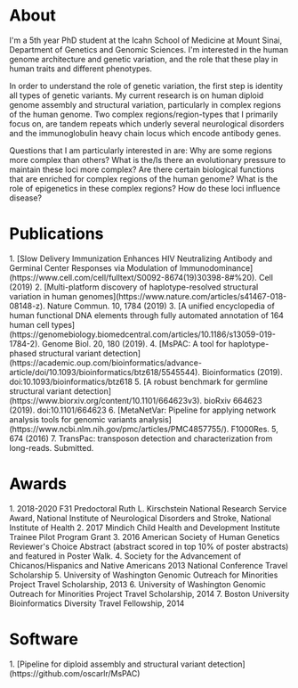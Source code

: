 
<h1 style="color:black;">About</h1>
<p>
I'm a 5th year PhD student at the Icahn School of Medicine at Mount Sinai, Department of Genetics and Genomic Sciences. I'm interested in the human genome architecture and genetic variation, and the role that these play in human traits and different phenotypes.
</p>
<p>
In order to understand the role of genetic variation, the first step is identity all types of genetic variants. My current research is on human diploid genome assembly and structural variation, particularly in complex regions of the human genome. Two complex regions/region-types that I primarily focus on, are tandem repeats which underly several neurological disorders and the immunoglobulin heavy chain locus which encode antibody genes.
</p>
<p>
Questions that I am particularly interested in are: Why are some regions more complex than others? What is the/Is there an evolutionary pressure to maintain these loci more complex? Are there certain biological functions that are enriched for complex regions of the human genome? What is the role of epigenetics in these complex regions? How do these loci influence disease?
</p>

<h1 style="color:black;">Publications</h1>
1. [Slow Delivery Immunization Enhances HIV Neutralizing Antibody and Germinal Center Responses via Modulation of Immunodominance](https://www.cell.com/cell/fulltext/S0092-8674(19)30398-8#%20). Cell (2019)
2. [Multi-platform discovery of haplotype-resolved structural variation in human genomes](https://www.nature.com/articles/s41467-018-08148-z). Nature Commun. 10, 1784 (2019)
3. [A unified encyclopedia of human functional DNA elements through fully automated annotation of 164 human cell types](https://genomebiology.biomedcentral.com/articles/10.1186/s13059-019-1784-2). Genome Biol. 20, 180 (2019).
4. [MsPAC: A tool for haplotype-phased structural variant detection](https://academic.oup.com/bioinformatics/advance-article/doi/10.1093/bioinformatics/btz618/5545544). Bioinformatics (2019). doi:10.1093/bioinformatics/btz618
5. [A robust benchmark for germline structural variant detection](https://www.biorxiv.org/content/10.1101/664623v3). bioRxiv 664623 (2019). doi:10.1101/664623
6. [MetaNetVar: Pipeline for applying network analysis tools for genomic variants analysis](https://www.ncbi.nlm.nih.gov/pmc/articles/PMC4857755/). F1000Res. 5, 674 (2016)
7. TransPac: transposon detection and characterization from long-reads. Submitted.

<h1 style="color:black;">Awards</h1>
1. 2018-2020 F31 Predoctoral Ruth L. Kirschstein National Research Service Award, National Institute of Neurological Disorders and Stroke, National Institute of Health
2. 2017 Mindich Child Health and Development Institute Trainee Pilot Program Grant
3. 2016 American Society of Human Genetics Reviewer's Choice Abstract (abstract scored in top 10% of poster abstracts) and featured in Poster Walk. 
4. Society for the Advancement of Chicanos/Hispanics and Native Americans 2013 National Conference Travel Scholarship
5. University of Washington Genomic Outreach for Minorities Project Travel Scholarship, 2013
6. University of Washington Genomic Outreach for Minorities Project Travel Scholarship, 2014
7. Boston University Bioinformatics Diversity Travel Fellowship, 2014

<h1 style="color:black;">Software</h1>
1. [Pipeline for diploid assembly and structural variant detection](https://github.com/oscarlr/MsPAC)
